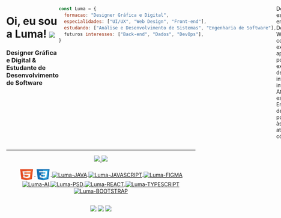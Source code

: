 <div style="display: flex; justify-content: space-between; align-items: flex-start;">
  <div style="flex: 1;">
    <h1>
      Oi, eu sou a Luma! 
      <img src="https://media.giphy.com/media/hvRJCLFzcasrR4ia7z/giphy.gif" width="30px">
    </h1>
    <h3>Designer Gráfica e Digital & Estudante de Desenvolvimento de Software</h3>
      </div>
<div>
  
```js
const Luma = {
  formacao: "Designer Gráfica e Digital",
  especialidades: ["UI/UX", "Web Design", "Front-end"],
  estudando: ["Análise e Desenvolvimento de Sistemas", "Engenharia de Software"],
  futuros interesses: ["Back-end", "Dados", "DevOps"],
}
```
</div>
    <p>
      Designer especializada em UI/UX Design e Web Design com experiência, apaixonada por criar experiências de usuário e interfaces intuitivas. Atualmente estudando Engenharia de Software para dar vida às ideias através do código.
    </p>
    <a href="https://instagram.com/lumaszfranski/" target="_blank"><img src="https://img.shields.io/badge/Instagram-E4405F?style=for-the-badge&logo=instagram&logoColor=white" target="_blank"></a>
    <a href="https://www.linkedin.com/in/luma-szfranski-3a3354218/" target="_blank"><img src="https://img.shields.io/badge/LinkedIn-0077B5?style=for-the-badge&logo=linkedin&logoColor=white" target="_blank"></a>
    <a href="mailto:lumaszfranski@gmail.com"><img src="https://img.shields.io/badge/Gmail-D14836?style=for-the-badge&logo=gmail&logoColor=white" target="_blank"></a>
  <div style="flex-shrink: 0; margin-left: 20px;">
    <img src="https://raw.githubusercontent.com/MicaelliMedeiros/micaellimedeiros/master/image/computer-illustration.png" alt="Ilustração de computador" width="350"/>
  </div>
</div>

---

<div align="center">
  <a href="https://github.com/luma-sz">
  <img height="180em" src="https://github-readme-stats.vercel.app/api?username=luma-sz&show_icons=true&theme=cobalt&include_all_commits=true&count_private=true"/>
  <img height="180em" src="https://github-readme-stats.vercel.app/api/top-langs/?username=luma-sz&layout=compact&langs_count=7&theme=cobalt"/>
</div>

<div align="center"><br>
  <img align="center" alt="Luma-HTML" height="30" width="40" src="https://raw.githubusercontent.com/devicons/devicon/master/icons/html5/html5-original.svg">
  <img align="center" alt="Luma-CSS" height="30" width="40" src="https://raw.githubusercontent.com/devicons/devicon/master/icons/css3/css3-original.svg">
  <img align="center" alt="Luma-JAVA" height="30" width="40" src="https://cdn.jsdelivr.net/gh/devicons/devicon/icons/java/java-original.svg">
  <img align="center" alt="Luma-JAVASCRIPT" height="30" width="40" src="https://cdn.jsdelivr.net/gh/devicons/devicon/icons/javascript/javascript-original.svg">
  <img align="center" alt="Luma-FIGMA" height="30" width="40" src="https://cdn.jsdelivr.net/gh/devicons/devicon@latest/icons/figma/figma-original.svg" />
  <img align="center" alt="Luma-AI" height="30" width="40" src="https://cdn.jsdelivr.net/gh/devicons/devicon@latest/icons/illustrator/illustrator-original.svg" />
  <img align="center" alt="Luma-PSD" height="30" width="40" src="https://cdn.jsdelivr.net/gh/devicons/devicon@latest/icons/photoshop/photoshop-original.svg" />
  <img align="center" alt="Luma-REACT" height="30" width="40" src="https://cdn.jsdelivr.net/gh/devicons/devicon/icons/react/react-original.svg"/>
  <img align="center" alt="Luma-TYPESCRIPT" height="30" width="40" src="https://cdn.jsdelivr.net/gh/devicons/devicon/icons/typescript/typescript-original.svg" />
  <img align="center" alt="Luma-BOOTSTRAP" height="30" width="40" src="https://cdn.jsdelivr.net/gh/devicons/devicon/icons/bootstrap/bootstrap-original.svg" />   
          
</div>
  
  ##
  <div align="center"> 
  <a href="https://instagram.com/lumaszfranski/" target="_blank"><img src="https://img.shields.io/badge/-Instagram-%23E4405F?style=for-the-badge&logo=instagram&logoColor=white" target="_blank"></a>
  <a href = "mailto:lumaszfranski@gmail.com"><img src="https://img.shields.io/badge/-Gmail-%23333?style=for-the-badge&logo=gmail&logoColor=white" target="_blank"></a>
  <a href="https://www.linkedin.com/in/luma-szfranski-3a3354218/" target="_blank"><img src="https://img.shields.io/badge/-LinkedIn-%230077B5?style=for-the-badge&logo=linkedin&logoColor=white" target="_blank"></a> 
    
 
</div>

    
